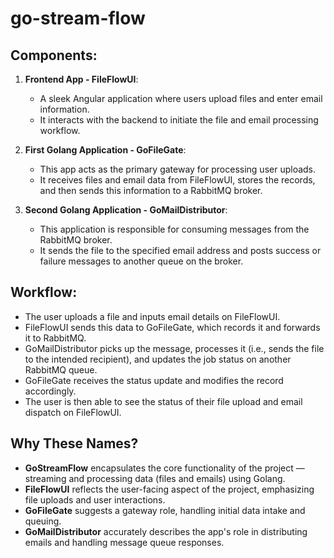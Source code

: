 # go-stream-flow

## Components:
1. **Frontend App - FileFlowUI**: 
   - A sleek Angular application where users upload files and enter email information.
   - It interacts with the backend to initiate the file and email processing workflow.

2. **First Golang Application - GoFileGate**: 
   - This app acts as the primary gateway for processing user uploads. 
   - It receives files and email data from FileFlowUI, stores the records, and then sends this information to a RabbitMQ broker.

3. **Second Golang Application - GoMailDistributor**: 
   - This application is responsible for consuming messages from the RabbitMQ broker.
   - It sends the file to the specified email address and posts success or failure messages to another queue on the broker.

## Workflow:
- The user uploads a file and inputs email details on FileFlowUI.
- FileFlowUI sends this data to GoFileGate, which records it and forwards it to RabbitMQ.
- GoMailDistributor picks up the message, processes it (i.e., sends the file to the intended recipient), and updates the job status on another RabbitMQ queue.
- GoFileGate receives the status update and modifies the record accordingly.
- The user is then able to see the status of their file upload and email dispatch on FileFlowUI.

## Why These Names?
- **GoStreamFlow** encapsulates the core functionality of the project — streaming and processing data (files and emails) using Golang.
- **FileFlowUI** reflects the user-facing aspect of the project, emphasizing file uploads and user interactions.
- **GoFileGate** suggests a gateway role, handling initial data intake and queuing.
- **GoMailDistributor** accurately describes the app's role in distributing emails and handling message queue responses.

